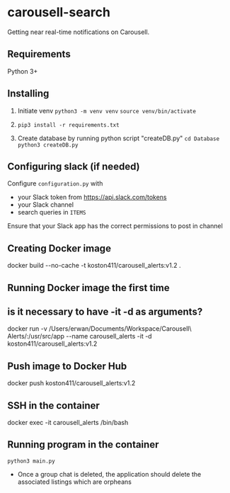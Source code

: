 # carousell-search

Getting near real-time notifications on Carousell.

## Requirements

Python 3+

## Installing

1. Initiate venv
    `python3 -m venv venv`
    `source venv/bin/activate`

2. `pip3 install -r requirements.txt`

3. Create database by running python script "createDB.py"
    `cd Database`
    `python3 createDB.py`

## Configuring slack (if needed)

Configure `configuration.py` with 
- your Slack token from https://api.slack.com/tokens
- your Slack channel
- search queries in `ITEMS`

Ensure that your Slack app has the correct permissions to post in channel


## Creating Docker image
docker build --no-cache -t koston411/carousell_alerts:v1.2 .

## Running Docker image the first time
## is it necessary to have -it -d as arguments?
docker run -v /Users/erwan/Documents/Workspace/Carousell\ Alerts/:/usr/src/app --name carousell_alerts -it -d koston411/carousell_alerts:v1.2

## Push image to Docker Hub
docker push koston411/carousell_alerts:v1.2

<!-- ACCESS INSIDE THE CONTAINER -->
## SSH in the container
docker exec -it carousell_alerts /bin/bash

## Running program in the container
`python3 main.py`

<!-- Enhancements to be worked on -->
- Once a group chat is deleted, the application should delete the associated listings which are orpheans